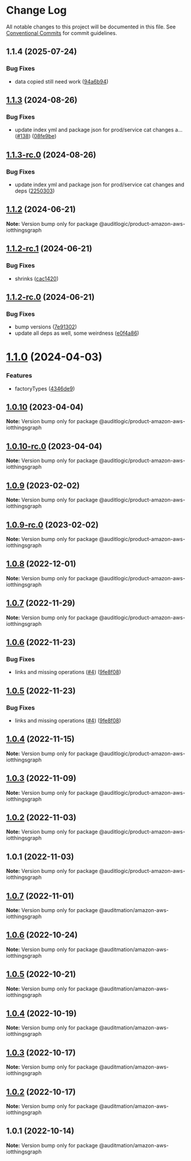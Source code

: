 # Change Log

All notable changes to this project will be documented in this file.
See [Conventional Commits](https://conventionalcommits.org) for commit guidelines.

## 1.1.4 (2025-07-24)


### Bug Fixes

* data copied still need work ([94a6b94](https://github.com/zerobias-org/product/commit/94a6b942fb0516367548599d739529536132755a))





## [1.1.3](https://github.com/auditlogic/product/compare/@auditlogic/product-amazon-aws-iotthingsgraph@1.1.2...@auditlogic/product-amazon-aws-iotthingsgraph@1.1.3) (2024-08-26)


### Bug Fixes

* update index yml and package json for prod/service cat changes a… ([#138](https://github.com/auditlogic/product/issues/138)) ([08fe9be](https://github.com/auditlogic/product/commit/08fe9beb1c8457462a19bc69caa02e6212d97e1a))





## [1.1.3-rc.0](https://github.com/auditlogic/product/compare/@auditlogic/product-amazon-aws-iotthingsgraph@1.1.2...@auditlogic/product-amazon-aws-iotthingsgraph@1.1.3-rc.0) (2024-08-26)


### Bug Fixes

* update index yml and package json for prod/service cat changes and deps ([2250303](https://github.com/auditlogic/product/commit/225030363a363608240135b7ebed386b28f01e4b))





## [1.1.2](https://github.com/auditlogic/product/compare/@auditlogic/product-amazon-aws-iotthingsgraph@1.1.2-rc.1...@auditlogic/product-amazon-aws-iotthingsgraph@1.1.2) (2024-06-21)

**Note:** Version bump only for package @auditlogic/product-amazon-aws-iotthingsgraph





## [1.1.2-rc.1](https://github.com/auditlogic/product/compare/@auditlogic/product-amazon-aws-iotthingsgraph@1.1.2-rc.0...@auditlogic/product-amazon-aws-iotthingsgraph@1.1.2-rc.1) (2024-06-21)


### Bug Fixes

* shrinks ([cac1420](https://github.com/auditlogic/product/commit/cac14200fefcd8183ab69fe89a47bd3f70f563e9))





## [1.1.2-rc.0](https://github.com/auditlogic/product/compare/@auditlogic/product-amazon-aws-iotthingsgraph@1.1.0...@auditlogic/product-amazon-aws-iotthingsgraph@1.1.2-rc.0) (2024-06-21)


### Bug Fixes

* bump versions ([7e91302](https://github.com/auditlogic/product/commit/7e913023b8b312150ed7762c32fbbe616be71de5))
* update all deps as well, some weirdness ([e0f4a86](https://github.com/auditlogic/product/commit/e0f4a864714e2d3de6bbf3da014d5312fe53be2f))





# [1.1.0](https://github.com/auditlogic/product/compare/@auditlogic/product-amazon-aws-iotthingsgraph@1.0.10...@auditlogic/product-amazon-aws-iotthingsgraph@1.1.0) (2024-04-03)


### Features

* factoryTypes ([4346de9](https://github.com/auditlogic/product/commit/4346de92693aee892fccf725338ffc7b80ab182b))





## [1.0.10](https://github.com/auditlogic/product/compare/@auditlogic/product-amazon-aws-iotthingsgraph@1.0.9...@auditlogic/product-amazon-aws-iotthingsgraph@1.0.10) (2023-04-04)

**Note:** Version bump only for package @auditlogic/product-amazon-aws-iotthingsgraph





## [1.0.10-rc.0](https://github.com/auditlogic/product/compare/@auditlogic/product-amazon-aws-iotthingsgraph@1.0.9...@auditlogic/product-amazon-aws-iotthingsgraph@1.0.10-rc.0) (2023-04-04)

**Note:** Version bump only for package @auditlogic/product-amazon-aws-iotthingsgraph





## [1.0.9](https://github.com/auditlogic/product/compare/@auditlogic/product-amazon-aws-iotthingsgraph@1.0.8...@auditlogic/product-amazon-aws-iotthingsgraph@1.0.9) (2023-02-02)

**Note:** Version bump only for package @auditlogic/product-amazon-aws-iotthingsgraph





## [1.0.9-rc.0](https://github.com/auditlogic/product/compare/@auditlogic/product-amazon-aws-iotthingsgraph@1.0.8...@auditlogic/product-amazon-aws-iotthingsgraph@1.0.9-rc.0) (2023-02-02)

**Note:** Version bump only for package @auditlogic/product-amazon-aws-iotthingsgraph





## [1.0.8](https://github.com/auditlogic/product/compare/@auditlogic/product-amazon-aws-iotthingsgraph@1.0.7...@auditlogic/product-amazon-aws-iotthingsgraph@1.0.8) (2022-12-01)

**Note:** Version bump only for package @auditlogic/product-amazon-aws-iotthingsgraph





## [1.0.7](https://github.com/auditlogic/product/compare/@auditlogic/product-amazon-aws-iotthingsgraph@1.0.6...@auditlogic/product-amazon-aws-iotthingsgraph@1.0.7) (2022-11-29)

**Note:** Version bump only for package @auditlogic/product-amazon-aws-iotthingsgraph





## [1.0.6](https://github.com/auditlogic/product/compare/@auditlogic/product-amazon-aws-iotthingsgraph@1.0.4...@auditlogic/product-amazon-aws-iotthingsgraph@1.0.6) (2022-11-23)


### Bug Fixes

* links and missing operations ([#4](https://github.com/auditlogic/product/issues/4)) ([9fe8f08](https://github.com/auditlogic/product/commit/9fe8f08fe7c57fdb79f991ac35bd6ac2e7dcad38))





## [1.0.5](https://github.com/auditlogic/product/compare/@auditlogic/product-amazon-aws-iotthingsgraph@1.0.4...@auditlogic/product-amazon-aws-iotthingsgraph@1.0.5) (2022-11-23)


### Bug Fixes

* links and missing operations ([#4](https://github.com/auditlogic/product/issues/4)) ([9fe8f08](https://github.com/auditlogic/product/commit/9fe8f08fe7c57fdb79f991ac35bd6ac2e7dcad38))





## [1.0.4](https://github.com/auditlogic/product/compare/@auditlogic/product-amazon-aws-iotthingsgraph@1.0.3...@auditlogic/product-amazon-aws-iotthingsgraph@1.0.4) (2022-11-15)

**Note:** Version bump only for package @auditlogic/product-amazon-aws-iotthingsgraph





## [1.0.3](https://github.com/auditlogic/product/compare/@auditlogic/product-amazon-aws-iotthingsgraph@1.0.2...@auditlogic/product-amazon-aws-iotthingsgraph@1.0.3) (2022-11-09)

**Note:** Version bump only for package @auditlogic/product-amazon-aws-iotthingsgraph





## [1.0.2](https://github.com/auditlogic/product/compare/@auditlogic/product-amazon-aws-iotthingsgraph@1.0.1...@auditlogic/product-amazon-aws-iotthingsgraph@1.0.2) (2022-11-03)

**Note:** Version bump only for package @auditlogic/product-amazon-aws-iotthingsgraph





## 1.0.1 (2022-11-03)

**Note:** Version bump only for package @auditlogic/product-amazon-aws-iotthingsgraph





## [1.0.7](https://github.com/auditmation/store-content/compare/@auditmation/amazon-aws-iotthingsgraph@1.0.6...@auditmation/amazon-aws-iotthingsgraph@1.0.7) (2022-11-01)

**Note:** Version bump only for package @auditmation/amazon-aws-iotthingsgraph





## [1.0.6](https://github.com/auditmation/store-content/compare/@auditmation/amazon-aws-iotthingsgraph@1.0.5...@auditmation/amazon-aws-iotthingsgraph@1.0.6) (2022-10-24)

**Note:** Version bump only for package @auditmation/amazon-aws-iotthingsgraph





## [1.0.5](https://github.com/auditmation/store-content/compare/@auditmation/amazon-aws-iotthingsgraph@1.0.4...@auditmation/amazon-aws-iotthingsgraph@1.0.5) (2022-10-21)

**Note:** Version bump only for package @auditmation/amazon-aws-iotthingsgraph





## [1.0.4](https://github.com/auditmation/store-content/compare/@auditmation/amazon-aws-iotthingsgraph@1.0.3...@auditmation/amazon-aws-iotthingsgraph@1.0.4) (2022-10-19)

**Note:** Version bump only for package @auditmation/amazon-aws-iotthingsgraph





## [1.0.3](https://github.com/auditmation/store-content/compare/@auditmation/amazon-aws-iotthingsgraph@1.0.2...@auditmation/amazon-aws-iotthingsgraph@1.0.3) (2022-10-17)

**Note:** Version bump only for package @auditmation/amazon-aws-iotthingsgraph





## [1.0.2](https://github.com/auditmation/store-content/compare/@auditmation/amazon-aws-iotthingsgraph@1.0.1...@auditmation/amazon-aws-iotthingsgraph@1.0.2) (2022-10-17)

**Note:** Version bump only for package @auditmation/amazon-aws-iotthingsgraph





## 1.0.1 (2022-10-14)

**Note:** Version bump only for package @auditmation/amazon-aws-iotthingsgraph
